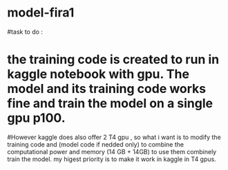 # model-fira1
#task to do :
# the training code is created to run in kaggle notebook with gpu. The model and its training code works fine and train the model on a single gpu p100.
#However kaggle does also offer 2 T4 gpu , so what i want is to modify the training code and (model code if nedded only) to combine the computational power and memory (14 GB + 14GB) to use them combinely train the model. my higest priority is to make it work in kaggle in T4 gpus.
